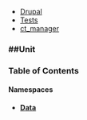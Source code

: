 

- [Drupal](../namespaces/drupal.md)
- [Tests](../namespaces/drupal-tests.md)
- [ct_manager](../namespaces/drupal-tests-ct-manager.md)


### ##Unit




### Table of Contents


#### Namespaces
- **[Data](../namespaces/drupal-tests-ct-manager-unit-data.md)**















